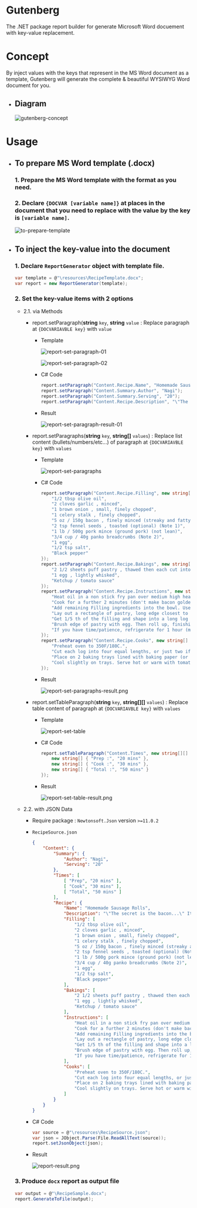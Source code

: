 # Gutenberg
The .NET package report builder for generate Microsoft Word docuement with key-value replacement.

# Concept
By inject values with the keys that represent in the MS Word document as a template, 
Gutenberg will generate the complete & beautiful WYSIWYG Word document for you.

* ## Diagram
    ![gutenberg-concept](./resources/images/gutenberg-concept.png)

# Usage
* ## To prepare MS Word template (.docx)
  ### 1. Prepare the MS Word template with the format as you need.
  ### 2. Declare `{DOCVAR [variable name]}` at places in the document that you need to replace with the value by the key is `[variable name]`.

  ![to-prepare-template](./resources/images/to-prepare-template.png)

* ## To inject the key-value into the document
    ### 1. Declare `ReportGenerator` object with template file.
    ```c#
    var template = @"\resources\RecipeTemplate.docx";
    var report = new ReportGenerator(template);
    ```

    ### 2. Set the key-value items with 2 options
    * 2.1. via Methods
        * report.setParagraph(**string** `key`, **string** `value` : Replace paragraph at `{DOCVARIAVBLE key}` with `value`
            * Template

                ![report-set-paragraph-01](./resources/images/report-set-paragraph-01.png)

                ![report-set-paragraph-02](./resources/images/report-set-paragraph-02.png)
            * C# Code
                ```c#
                report.setParagraph("Content.Recipe.Name", "Homemade Sausage Rolls");
                report.setParagraph("Content.Summary.Author", "Nagi");
                report.setParagraph("Content.Summary.Serving", "20");
                report.setParagraph("Content.Recipe.Description", "\"The secret is the bacon...\" It really takes this sausage roll to another level! Also, sautéing the onion and celery before mixing into the filling makes it sweet and more moist than the usual. The addition of fennel adds an extra burst of flavour (optional) - pork and fennel are great mates - and using panko instead of normal breadcrumbs also contributes to making the filling of this sausage roll so moist.");
                ```
            * Result

                ![report-set-paragraph-result-01](./resources/images/report-set-paragraph-result-01.png)

        * report.setParagraphs(**string** `key`, **string[]** `values`) : Replace list content (bullets/numbers/etc...) of paragraph at `{DOCVARIAVBLE key}` with `values`
            * Template

                ![report-set-paragraphs](./resources/images/report-set-paragraphs.png)
            * C# Code
                ```c#
                report.setParagraph("Content.Recipe.Filling", new string[] {
                    "1/2 tbsp olive oil", 
                    "2 cloves garlic , minced",
                    "1 brown onion , small, finely chopped",
                    "1 celery stalk , finely chopped",
                    "5 oz / 150g bacon , finely minced (streaky and fatty, not the lean stuff!)",
                    "2 tsp fennel seeds , toasted (optional) (Note 1)",
                    "1 lb / 500g pork mince (ground pork) (not lean)",
                    "3/4 cup / 40g panko breadcrumbs (Note 2)",
                    "1 egg",
                    "1/2 tsp salt",
                    "Black pepper"
                });
                report.setParagraph("Content.Recipe.Bakings", new string[] {
                    "2 1/2 sheets puff pastry , thawed then each cut into half (Note 3)",
                    "1 egg , lightly whisked",
                    "Ketchup / tomato sauce"
                });
                report.setParagraph("Content.Recipe.Instructions", new string[] {
                    "Heat oil in a non stick fry pan over medium high heat. Sauté garlic, onion & celery for 2 minutes, then add bacon.",
                    "Cook for a further 2 minutes (don't make bacon golden) then transfer to bowl and allow to cool for 10 minutes.",
                    "Add remaining Filling ingredients into the bowl. Use your hands to mix well.",
                    "Lay out a rectangle of pastry, long edge closest to you. Brush egg along one long edge.",
                    "Get 1/5 th of the filling and shape into a long log shape down the middle of the pastry. Ensure the meat is tight and compact, without gaps.",
                    "Brush edge of pastry with egg. Then roll up, finishing with the seam side down.\nRoll up, sealing on the edge with egg wash on it .",
                    "If you have time/patience, refrigerate for 1 hour (makes it easier/neater to cut)"
                });
                report.setParagraph("Content.Recipe.Cooks", new string[] {
                    "Preheat oven to 350F/180C.",
                    "Cut each log into four equal lengths, or just two if you want full size sausage rolls. Brush with egg.",
                    "Place on 2 baking trays lined with baking paper (or sprayed with oil). Bake for 30 - 35 minutes in total, swapping tray shelves at 20 minutes, or until the pastry is deep golden brown. (Note: The filling will still look pink because of the bacon, but it's easy to tell from texture that it's cooked)",
                    "Cool slightly on trays. Serve hot or warm with tomato sauce or ketchup!"
                });
                ```
            * Result

                ![report-set-paragraphs-result.png](./resources/images/report-set-paragraphs-result.png)

        * report.setTableParagraph(**string** `key`, **string[][]** `values`) : Replace table content of paragraph at `{DOCVARIAVBLE key}` with `values`
            * Template

                ![report-set-table](./resources/images/report-set-table.png)
            * C# Code
                ```c#
                report.setTableParagraph("Content.Times", new string[][] {
                    new string[] { "Prep :", "20 mins" },
                    new string[] { "Cook :", "30 mins" },
                    new string[] { "Total :", "50 mins" }
                });
                ```
            * Result
            
                ![report-set-table-result.png](./resources/images/report-set-table-result.png)

    * 2.2. with JSON Data
        * Require package : `Newtonsoft.Json` version `>=11.0.2`
        * `RecipeSource.json`
            ```json
            {
                "Content": {
                    "Summary": {
                        "Author": "Nagi",
                        "Serving": "20"
                    },
                    "Times": [
                        [ "Prep", "20 mins" ],
                        [ "Cook", "30 mins" ],
                        [ "Total", "50 mins" ]
                    ],
                    "Recipe": {
                        "Name": "Homemade Sausage Rolls",
                        "Description": "\"The secret is the bacon...\" It really takes this sausage roll to another level! Also, sautéing the onion and celery before mixing into the filling makes it sweet and more moist than the usual. The addition of fennel adds an extra burst of flavour (optional) - pork and fennel are great mates - and using panko instead of normal breadcrumbs also contributes to making the filling of this sausage roll so moist.",
                        "Filling": [
                            "1/2 tbsp olive oil", 
                            "2 cloves garlic , minced",
                            "1 brown onion , small, finely chopped",
                            "1 celery stalk , finely chopped",
                            "5 oz / 150g bacon , finely minced (streaky and fatty, not the lean stuff!)",
                            "2 tsp fennel seeds , toasted (optional) (Note 1)",
                            "1 lb / 500g pork mince (ground pork) (not lean)",
                            "3/4 cup / 40g panko breadcrumbs (Note 2)",
                            "1 egg",
                            "1/2 tsp salt",
                            "Black pepper"
                        ],
                        "Bakings": [
                            "2 1/2 sheets puff pastry , thawed then each cut into half (Note 3)",
                            "1 egg , lightly whisked",
                            "Ketchup / tomato sauce"
                        ],
                        "Instructions": [
                            "Heat oil in a non stick fry pan over medium high heat. Sauté garlic, onion & celery for 2 minutes, then add bacon.",
                            "Cook for a further 2 minutes (don't make bacon golden) then transfer to bowl and allow to cool for 10 minutes.",
                            "Add remaining Filling ingredients into the bowl. Use your hands to mix well.",
                            "Lay out a rectangle of pastry, long edge closest to you. Brush egg along one long edge.",
                            "Get 1/5 th of the filling and shape into a long log shape down the middle of the pastry. Ensure the meat is tight and compact, without gaps.",
                            "Brush edge of pastry with egg. Then roll up, finishing with the seam side down.\nRoll up, sealing on the edge with egg wash on it .",
                            "If you have time/patience, refrigerate for 1 hour (makes it easier/neater to cut)"
                        ],
                        "Cooks": [
                            "Preheat oven to 350F/180C.",
                            "Cut each log into four equal lengths, or just two if you want full size sausage rolls. Brush with egg.",
                            "Place on 2 baking trays lined with baking paper (or sprayed with oil). Bake for 30 - 35 minutes in total, swapping tray shelves at 20 minutes, or until the pastry is deep golden brown. (Note: The filling will still look pink because of the bacon, but it's easy to tell from texture that it's cooked)",
                            "Cool slightly on trays. Serve hot or warm with tomato sauce or ketchup!"
                        ]
                    }
                }
            }
            ```
        * C# Code
            ```c#
            var source = @"\resources\RecipeSource.json";
            var json = JObject.Parse(File.ReadAllText(source));
            report.setJsonObject(json);
            ```
        * Result
        
            ![report-result.png](./resources/images/report-result.png)

    ### 3. Produce `docx` report as output file
    ```c#
    var output = @"\RecipeSample.docx";
    report.GenerateToFile(output);
    ```